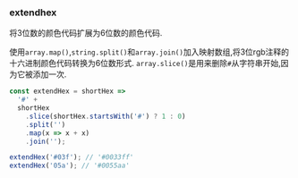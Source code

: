 ### extendhex

将3位数的颜色代码扩展为6位数的颜色代码. 

使用`array.map()`,`string.split()`和`array.join()`加入映射数组,将3位rgb注释的十六进制颜色代码转换为6位数形式. `array.slice()`是用来删除`#`从字符串开始,因为它被添加一次. 

```js
const extendHex = shortHex =>
  '#' +
  shortHex
    .slice(shortHex.startsWith('#') ? 1 : 0)
    .split('')
    .map(x => x + x)
    .join('');
```

```js
extendHex('#03f'); // '#0033ff'
extendHex('05a'); // '#0055aa'
```
